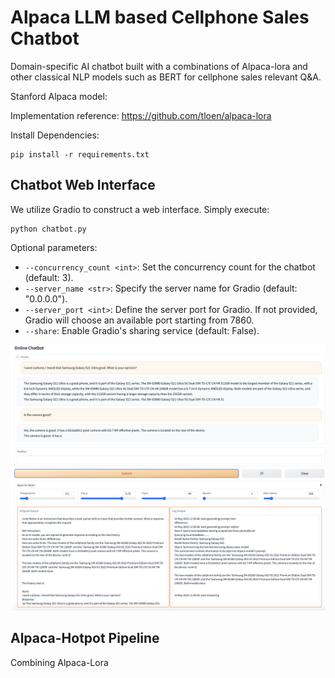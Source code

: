 # Alpaca LLM based Cellphone Sales Chatbot
Domain-specific AI chatbot built with a combinations of Alpaca-lora and other classical NLP models such as BERT for cellphone sales relevant Q&amp;A.

Stanford Alpaca model:

Implementation reference: https://github.com/tloen/alpaca-lora



Install Dependencies:

```
pip install -r requirements.txt
```



## Chatbot Web Interface

We utilize Gradio to construct a web interface. Simply execute:

```shell
python chatbot.py
```

Optional parameters:

- `--concurrency_count <int>`: Set the concurrency count for the chatbot (default: 3).
- `--server_name <str>`: Specify the server name for Gradio (default: "0.0.0.0").
- `--server_port <int>`: Define the server port for Gradio. If not provided, Gradio will choose an available port starting from 7860.
- `--share`: Enable Gradio's sharing service (default: False).

![Web Interface](./img/web1.png)

## Alpaca-Hotpot Pipeline

Combining Alpaca-Lora 
